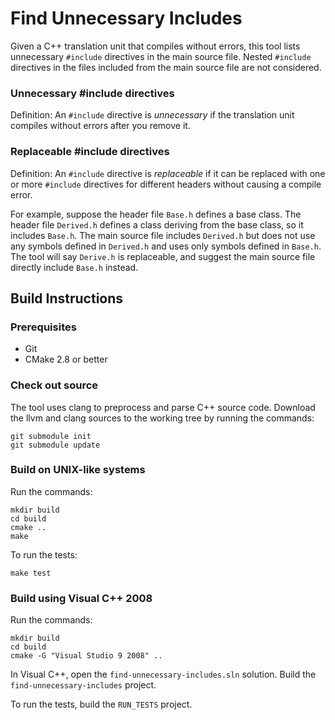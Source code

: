 # Find Unnecessary Includes

Given a C++ translation unit that compiles without errors, this tool lists
unnecessary `#include` directives in the main source file.  Nested
`#include` directives in the files included from the main source file are not
considered.


### Unnecessary #include directives

Definition: An `#include` directive is *unnecessary* if the translation unit
compiles without errors after you remove it.


### Replaceable #include directives

Definition: An `#include` directive is *replaceable* if it can be replaced with
one or more `#include` directives for different headers without causing a
compile error.

For example, suppose the header file `Base.h` defines a base class.  The header
file `Derived.h` defines a class deriving from the base class, so it includes
`Base.h`.  The main source file includes `Derived.h` but does not use any
symbols defined in `Derived.h` and uses only symbols defined in `Base.h`.  The
tool will say `Derive.h` is replaceable, and suggest the main source file
directly include `Base.h` instead.


## Build Instructions


### Prerequisites

* Git
* CMake 2.8 or better


### Check out source

The tool uses clang to preprocess and parse C++ source code.  Download the llvm
and clang sources to the working tree by running the commands:

    git submodule init
    git submodule update


### Build on UNIX-like systems

Run the commands:

    mkdir build
    cd build
    cmake ..
    make

To run the tests:

    make test


### Build using Visual C++ 2008

Run the commands:

    mkdir build
    cd build
    cmake -G "Visual Studio 9 2008" ..

In Visual C++, open the `find-unnecessary-includes.sln` solution.  Build the
`find-unnecessary-includes` project.

To run the tests, build the `RUN_TESTS` project.
